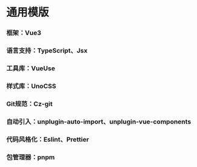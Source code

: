 # 通用模版

### 框架：Vue3

### 语言支持：TypeScript、Jsx

### 工具库：VueUse

### 样式库：UnoCSS

### Git规范：Cz-git

### 自动引入：unplugin-auto-import、unplugin-vue-components

### 代码风格化：Eslint、Prettier

### 包管理器：pnpm
